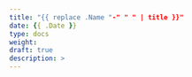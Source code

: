 ```yaml
---
title: "{{ replace .Name "-" " " | title }}"
date: {{ .Date }}
type: docs
weight: 
draft: true
description: >
---
```


